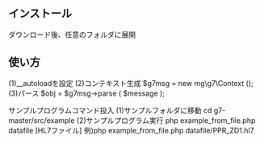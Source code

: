 インストール
-----------

ダウンロード後、任意のフォルダに展開


使い方
-----

(1)__autoloadを設定
(2)コンテキスト生成
$g7msg = new mg\g7\Context ();
(3)パース
$obj = $g7msg->parse ( $message );


サンプルプログラムコマンド投入
(1)サンプルフォルダに移動
cd g7-master/src/example
(2)サンプルプログラム実行
php example_from_file.php datafile [HL7ファイル]
  例)php example_from_file.php datafile/PPR_ZD1.hl7

